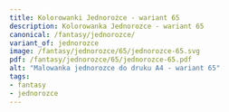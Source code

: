 ```yaml
---
title: Kolorowanki Jednorożce - wariant 65
description: Kolorowanka Jednorozce - wariant 65
canonical: /fantasy/jednorozce/
variant_of: jednorozce
image: /fantasy/jednorozce/65/jednorozce-65.svg
pdf: /fantasy/jednorozce/65/jednorozce-65.pdf
alt: "Malowanka jednorozce do druku A4 - wariant 65"
tags:
- fantasy
- jednorozce
---
```

